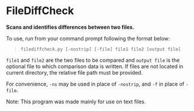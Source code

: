 # FileDiffCheck
**Scans and identifies differences between two files.**

To use, run from your command prompt following the format below:

>`filediffcheck.py [-nostrip] [-file] file1 file2 [output file]` 

`file1` and `file2` are the two files to be compared and `output file` is the optional file to which comparison data is written.
If files are not located in current directory, the relative file path must be provided.

For convenience, `-ns` may be used in place of `-nostrip`, and `-f` in place of `-file`.

Note: This program was made mainly for use on text files.
